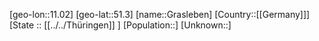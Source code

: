 ﻿---
location: [51.3,11.02]
type: City
tags:
- geo/City


SpocWebEntityId: 30544
isDeleted: false
confidential: public

---
[geo-lon::11.02]
[geo-lat::51.3]
[name::Grasleben]
[Country::[[Germany]]]
[State :: [[../../Thüringen]] ]
[Population::]
[Unknown::]


